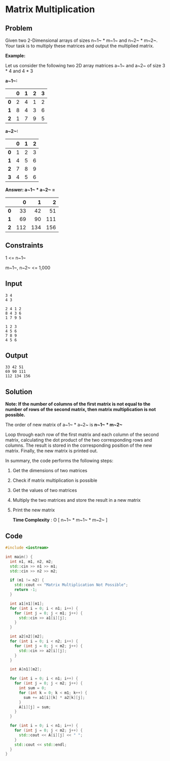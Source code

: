 # Matrix Multiplication

## Problem

Given two 2-Dimensional arrays of sizes n~1~ * m~1~ and n~2~ * m~2~. Your task is to multiply these matrices and output the multiplied matrix.

**Example:**

Let us consider the following two 2D array matrices a~1~ and a~2~ of size 3 * 4 and 4 * 3

**a~1~:**

|    |  0 |  1 |  2 |  3 |
|----|---:|---:|---:|---:|
|  **0** |  2 |  4 |  1 | 2 |
|  **1** |  8 |  4 |  3 | 6 |
|  **2** |  1 |  7 |  9 | 5 |

**a~2~:**

|    |  0 |  1 |  2 |
|----|---:|---:|---:|
|  **0** |  1 |  2 |  3 |
|  **1** |  4 |  5 |  6 |
|  **2** |  7 |  8 |  9 |
|  **3** |  4 |  5 |  6 |

**Answer: a~1~ * a~2~ =**

|    | 0 |  1 |  2 |
|----|---:|---:|---:|
|  **0** |  33 |  42 |  51 |
|  **1** |  69 |  90 |  111 |
|  **2** |  112 |  134 |  156 |

## Constraints

1 <= n~1~

m~1~, n~2~ <= 1,000

## Input

```	
3 4
4 3
```
```
2 4 1 2
8 4 3 6
1 7 9 5
```
```
1 2 3
4 5 6
7 8 9
4 5 6
```

## Output
```
33 42 51
69 90 111
112 134 156
```

## Solution

**Note: If the number of columns of the first matrix is not equal to the number of rows of the second matrix, then matrix multiplication is not possible.**

The order of new matrix of a~1~ * a~2~ is  **n~1~ * m~2~**

Loop through each row of the first matrix and each column of the second matrix, calculating the dot product of the two corresponding rows and columns. The result is stored in the corresponding position of the new matrix. Finally, the new matrix is printed out.

In summary, the code performs the following steps:

1.  Get the dimensions of two matrices
2.  Check if matrix multiplication is possible
3.  Get the values of two matrices
4.  Multiply the two matrices and store the result in a new matrix
5.  Print the new matrix
	
	
	**Time Complexity** : O [ n~1~ * m~1~ * m~2~ ]
	
## Code

```cpp
#include <iostream>

int main() {
  int n1, m1, n2, m2;
  std::cin >> n1 >> m1;
  std::cin >> n2 >> m2;

  if (m1 != n2) {
    std::cout << "Matrix Multiplication Not Possible";
    return -1;
  }

  int a1[n1][m1];
  for (int i = 0; i < n1; i++) {
    for (int j = 0; j < m1; j++) {
      std::cin >> a1[i][j];
    }
  }

  int a2[n2][m2];
  for (int i = 0; i < n2; i++) {
    for (int j = 0; j < m2; j++) {
      std::cin >> a2[i][j];
    }
  }

  int A[n1][m2];

  for (int i = 0; i < n1; i++) {
    for (int j = 0; j < m2; j++) {
      int sum = 0;
      for (int k = 0; k < m1; k++) {
        sum += a1[i][k] * a2[k][j];
      }
      A[i][j] = sum;
    }
  }

  for (int i = 0; i < n1; i++) {
    for (int j = 0; j < m2; j++) {
      std::cout << A[i][j] << " ";
    }
    std::cout << std::endl;
  }
}
```
